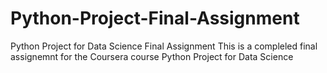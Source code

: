 # Python-Project-Final-Assignment
Python Project for Data Science Final Assignment
This is a compleled final assignemnt for the Coursera course Python Project for Data Science
